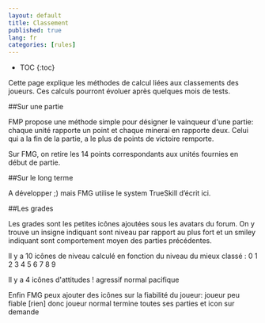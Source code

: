 ```yaml
---
layout: default
title: Classement
published: true
lang: fr
categories: [rules]
---
```

* TOC
{:toc}

Cette page explique les méthodes de calcul liées aux classements des joueurs. Ces calculs pourront évoluer après quelques mois de tests.

##Sur une partie

FMP propose une méthode simple pour désigner le vainqueur d'une partie: chaque unité rapporte un point et chaque minerai en rapporte deux. Celui qui a la fin de la partie, a le plus de points de victoire remporte.

Sur FMG, on retire les 14 points correspondants aux unités fournies en début de partie.

##Sur le long terme

A développer ;) mais FMG utilise  le system TrueSkill d’écrit ici. 

##Les grades

Les grades sont les petites icônes ajoutées sous les avatars du forum. On y trouve un insigne indiquant sont niveau par rapport au plus fort et un smiley indiquant sont comportement moyen des parties précédentes.

Il y a 10 icônes de niveau calculé en fonction du niveau du mieux classé :
0 1 2 3 4 5 6 7 8 9

Il y a 4 icônes d'attitudes !
 agressif
 normal
 pacifique

Enfin FMG peux ajouter des icônes sur la fiabilité du joueur:
 joueur peu fiable
[rien] donc joueur normal
 termine toutes ses parties et icon sur demande
